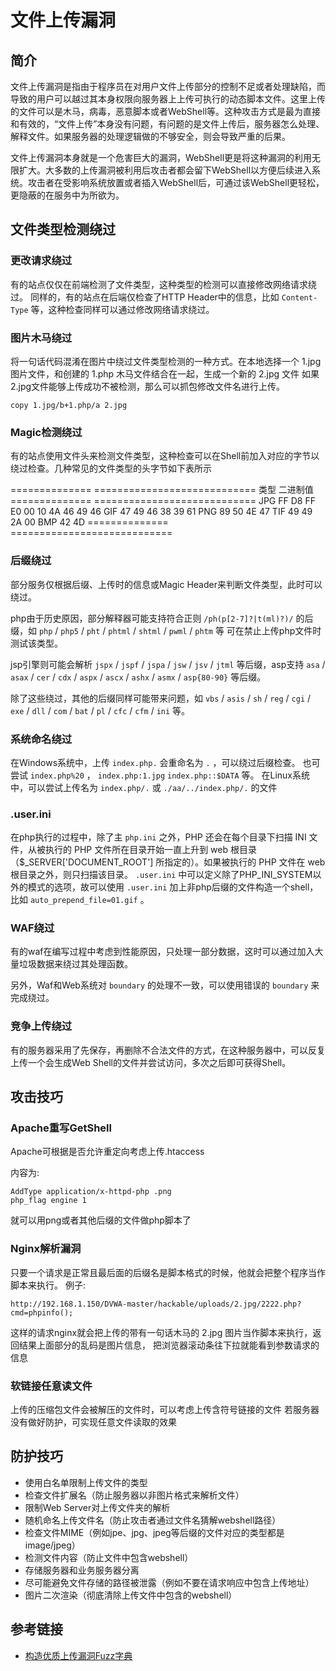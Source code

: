 
# 文件上传漏洞

## 简介

文件上传漏洞是指由于程序员在对用户文件上传部分的控制不足或者处理缺陷，而导致的用户可以越过其本身权限向服务器上上传可执行的动态脚本文件。这里上传的文件可以是木马，病毒，恶意脚本或者WebShell等。这种攻击方式是最为直接和有效的，“文件上传”本身没有问题，有问题的是文件上传后，服务器怎么处理、解释文件。如果服务器的处理逻辑做的不够安全，则会导致严重的后果。

文件上传漏洞本身就是一个危害巨大的漏洞，WebShell更是将这种漏洞的利用无限扩大。大多数的上传漏洞被利用后攻击者都会留下WebShell以方便后续进入系统。攻击者在受影响系统放置或者插入WebShell后，可通过该WebShell更轻松，更隐蔽的在服务中为所欲为。


## 文件类型检测绕过


### 更改请求绕过

有的站点仅仅在前端检测了文件类型，这种类型的检测可以直接修改网络请求绕过。
同样的，有的站点在后端仅检查了HTTP Header中的信息，比如 ``Content-Type`` 等，这种检查同样可以通过修改网络请求绕过。


### 图片木马绕过
将一句话代码混淆在图片中绕过文件类型检测的一种方式。在本地选择一个 1.jpg 图片文件，和创建的 1.php 木马文件结合在一起，生成一个新的 2.jpg 文件
如果2.jpg文件能够上传成功不被检测，那么可以抓包修改文件名进行上传。

    copy 1.jpg/b+1.php/a 2.jpg


### Magic检测绕过

有的站点使用文件头来检测文件类型，这种检查可以在Shell前加入对应的字节以绕过检查。几种常见的文件类型的头字节如下表所示

==============      ============================
类型                二进制值
==============      ============================
JPG                 FF D8 FF E0 00 10 4A 46 49 46
GIF                 47 49 46 38 39 61
PNG                 89 50 4E 47
TIF                 49 49 2A 00
BMP                 42 4D
==============      ============================

### 后缀绕过

部分服务仅根据后缀、上传时的信息或Magic Header来判断文件类型，此时可以绕过。

php由于历史原因，部分解释器可能支持符合正则 ``/ph(p[2-7]?|t(ml)?)/`` 的后缀，如 ``php`` / ``php5`` / ``pht`` / ``phtml`` / ``shtml`` / ``pwml`` / ``phtm`` 等 可在禁止上传php文件时测试该类型。

jsp引擎则可能会解析 ``jspx`` / ``jspf`` / ``jspa`` / ``jsw`` / ``jsv`` / ``jtml`` 等后缀，asp支持 ``asa`` / ``asax`` / ``cer`` / ``cdx`` / ``aspx`` / ``ascx`` / ``ashx`` / ``asmx`` / ``asp{80-90}`` 等后缀。

除了这些绕过，其他的后缀同样可能带来问题，如 ``vbs`` / ``asis`` / ``sh`` / ``reg`` / ``cgi`` / ``exe`` / ``dll`` / ``com`` / ``bat`` / ``pl`` / ``cfc`` / ``cfm`` / ``ini`` 等。

### 系统命名绕过

在Windows系统中，上传 ``index.php.`` 会重命名为 ``.`` ，可以绕过后缀检查。
也可尝试 ``index.php%20`` ， ``index.php:1.jpg`` ``index.php::$DATA`` 等。
在Linux系统中，可以尝试上传名为 ``index.php/.`` 或 ``./aa/../index.php/.`` 的文件

### .user.ini

在php执行的过程中，除了主 ``php.ini`` 之外，PHP 还会在每个目录下扫描 INI 文件，从被执行的 PHP 文件所在目录开始一直上升到 web 根目录（$_SERVER['DOCUMENT_ROOT'] 所指定的）。如果被执行的 PHP 文件在 web 根目录之外，则只扫描该目录。 ``.user.ini`` 中可以定义除了PHP_INI_SYSTEM以外的模式的选项，故可以使用 ``.user.ini`` 加上非php后缀的文件构造一个shell，比如 ``auto_prepend_file=01.gif`` 。

### WAF绕过

有的waf在编写过程中考虑到性能原因，只处理一部分数据，这时可以通过加入大量垃圾数据来绕过其处理函数。

另外，Waf和Web系统对 ``boundary`` 的处理不一致，可以使用错误的 ``boundary`` 来完成绕过。 

### 竞争上传绕过

有的服务器采用了先保存，再删除不合法文件的方式，在这种服务器中，可以反复上传一个会生成Web Shell的文件并尝试访问，多次之后即可获得Shell。

## 攻击技巧


### Apache重写GetShell

Apache可根据是否允许重定向考虑上传.htaccess

内容为:

    AddType application/x-httpd-php .png
    php_flag engine 1

就可以用png或者其他后缀的文件做php脚本了

### Nginx解析漏洞
只要一个请求是正常且最后面的后缀名是脚本格式的时候，他就会把整个程序当作脚本来执行。
例子:

    http://192.168.1.150/DVWA-master/hackable/uploads/2.jpg/2222.php?cmd=phpinfo();

这样的请求nginx就会把上传的带有一句话木马的 2.jpg 图片当作脚本来执行，返回结果上面部分的乱码是图片信息，
把浏览器滚动条往下拉就能看到参数请求的信息

### 软链接任意读文件

上传的压缩包文件会被解压的文件时，可以考虑上传含符号链接的文件
若服务器没有做好防护，可实现任意文件读取的效果

## 防护技巧

- 使用白名单限制上传文件的类型
- 检查文件扩展名（防止服务器以非图片格式来解析文件）
- 限制Web Server对上传文件夹的解析
- 随机命名上传文件名（防止攻击者通过文件名猜解webshell路径）
- 检查文件MIME（例如jpe、jpg、jpeg等后缀的文件对应的类型都是 image/jpeg）
- 检测文件内容（防止文件中包含webshell）
- 存储服务器和业务服务器分离
- 尽可能避免文件存储的路径被泄露（例如不要在请求响应中包含上传地址）
- 图片二次渲染（彻底清除上传文件中包含的webshell）

## 参考链接

- [构造优质上传漏洞Fuzz字典](https://www.freebuf.com/articles/web/188464.html)
